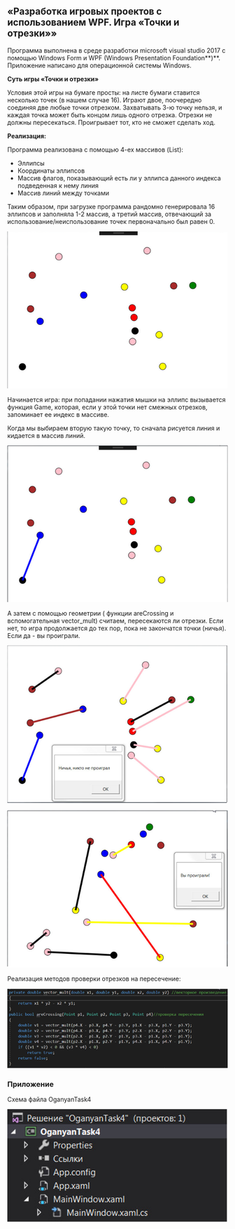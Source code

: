 ## «Разработка игровых проектов с использованием WPF. Игра «Точки и отрезки»»

Программа выполнена в среде разработки microsoft visual studio 2017 с помощью Windows Form и WPF (Windows Presentation Foundation**)**. Приложение написано для операционной системы Windows. 

 

**Суть игры «Точки и отрезки»**

 

Условия этой игры на бумаге просты: на листе бумаги ставится несколько точек (в нашем случае 16). Играют двое, поочередно соединяя две любые точки отрезком. Захватывать 3-ю точку нельзя, и каждая точка может быть концом лишь одного отрезка. Отрезки не должны пересекаться. Проигрывает тот, кто не сможет сделать ход.

 

 

**Реализация:**

Программа реализована с помощью 4-ех массивов (List):

* Эллипсы
* Координаты эллипсов
* Массив флагов, показывающий есть ли у эллипса данного индекса подведенная к нему линия
* Массив линий между точками

Таким образом, при загрузке программа рандомно генерировала 16 эллипсов и заполняла 1-2 массив, а третий массив, отвечающий за использование/неиспользование точек первоначально был равен 0. 

![4](..\md_src\4.PNG)

Начинается игра: при попадании нажатия мышки на эллипс вызывается функция Game, которая, если у этой точки нет смежных отрезков, запоминает ее индекс в массиве. 

Когда мы выбираем вторую такую точку, то сначала рисуется линия и кидается в массив линий.

![41](..\md_src\41.PNG)

 А затем с помощью геометрии ( функции areCrossing и вспомогательная vector_mult) считаем, пересекаются ли отрезки. Если нет, то игра продолжается до тех пор, пока не закончатся точки (ничья). Если да - вы проиграли.

![42](..\md_src\42.PNG)

![43](..\md_src\43.PNG)

 

Реализация методов проверки отрезков на пересечение:



![44](..\md_src\44.PNG)

 

### Приложение

Схема файла OganyanTask4

![45](..\md_src\45.PNG)